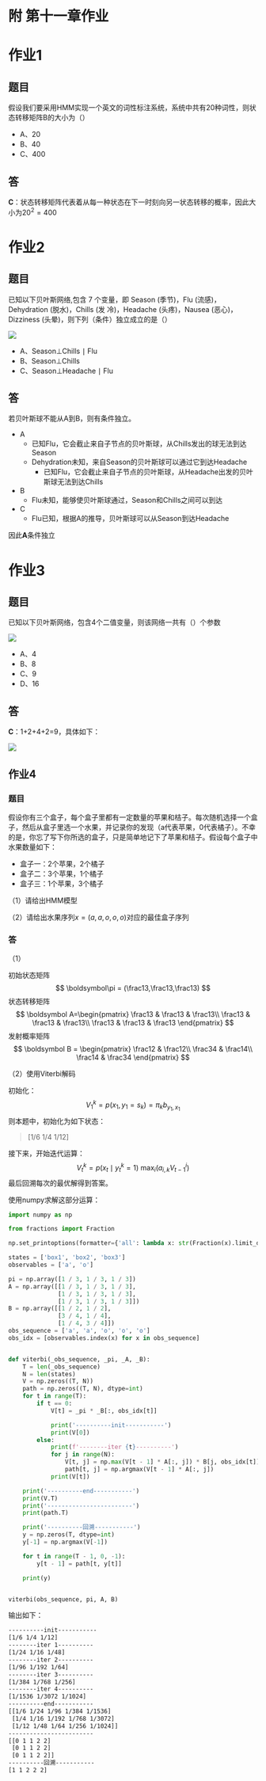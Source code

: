 # 附 第十一章作业

# 作业1

## 题目

假设我们要采用HMM实现一个英文的词性标注系统，系统中共有20种词性，则状态转移矩阵B的大小为（）

- A、20
- B、40
- C、400



## 答

**C**：状态转移矩阵代表着从每一种状态在下一时刻向另一状态转移的概率，因此大小为$20^2=400$



# 作业2

## 题目

已知以下贝叶斯网络,包含 7 个变量，即 Season (季节)，Flu (流感)，Dehydration (脱水)，Chills (发 冷)，Headache (头疼)，Nausea (恶心)，Dizziness (头晕)，则下列（条件）独立成立的是（）

![](../.gitbook/assets/HMM1.png)

- A、Season$\perp$Chills $\mid$ Flu
- B、Season$\perp$Chills
- C、Season$\perp$Headache $\mid$ Flu



## 答

若贝叶斯球不能从A到B，则有条件独立。

- A
  - 已知Flu，它会截止来自子节点的贝叶斯球，从Chills发出的球无法到达Season
  - Dehydration未知，来自Season的贝叶斯球可以通过它到达Headache
    - 已知Flu，它会截止来自子节点的贝叶斯球，从Headache出发的贝叶斯球无法到达Chills
- B
  - Flu未知，能够使贝叶斯球通过，Season和Chills之间可以到达
- C
  - Flu已知，根据A的推导，贝叶斯球可以从Season到达Headache



因此**A**条件独立



# 作业3

## 题目

已知以下贝叶斯网络，包含4个二值变量，则该网络一共有（）个参数

![](../.gitbook/assets/HMM2.png)

- A、4
- B、8
- C、9
- D、16



## 答

**C**：1+2+4+2=9，具体如下：

![](../.gitbook/assets/HMM参数.png)





## 作业4

### 题目

假设你有三个盒子，每个盒子里都有一定数量的苹果和桔子。每次随机选择一个盒子，然后从盒子里选一个水果，并记录你的发现（a代表苹果，0代表橘子）。不幸的是，你忘了写下你所选的盒子，只是简单地记下了苹果和桔子。假设每个盒子中水果数量如下：

- 盒子一：2个苹果，2个橘子
- 盒子二：3个苹果，1个橘子
- 盒子三：1个苹果，3个橘子

（1）请给出HMM模型

（2）请给出水果序列$x=(a,a,o,o,o)$对应的最佳盒子序列



### 答

（1）

初始状态矩阵
$$
\boldsymbol\pi = (\frac13,\frac13,\frac13)
$$
状态转移矩阵
$$
\boldsymbol A=\begin{pmatrix}
\frac13 & \frac13 & \frac13\\
\frac13 & \frac13 & \frac13\\
\frac13 & \frac13 & \frac13
\end{pmatrix}
$$
发射概率矩阵
$$
\boldsymbol B = \begin{pmatrix}
\frac12 & \frac12\\
\frac34 & \frac14\\
\frac14 & \frac34
\end{pmatrix}
$$


（2）使用Viterbi解码

初始化：
$$
V_1^k=p(x_1,y_1=s_k)=\pi_kb_{y_1,x_1}
$$
则本题中，初始化为如下状态：

> [1/6 1/4 1/12]

接下来，开始迭代运算：
$$
V_t^k=p(x_t\mid y_t^k=1)\ \max_i(a_{i,k}V_{t-1}^i)
$$
最后回溯每次的最优解得到答案。

使用numpy求解这部分运算：

```python
import numpy as np

from fractions import Fraction

np.set_printoptions(formatter={'all': lambda x: str(Fraction(x).limit_denominator())})

states = ['box1', 'box2', 'box3']
observables = ['a', 'o']

pi = np.array([1 / 3, 1 / 3, 1 / 3])
A = np.array([[1 / 3, 1 / 3, 1 / 3],
              [1 / 3, 1 / 3, 1 / 3],
              [1 / 3, 1 / 3, 1 / 3]])
B = np.array([[1 / 2, 1 / 2],
              [3 / 4, 1 / 4],
              [1 / 4, 3 / 4]])
obs_sequence = ['a', 'a', 'o', 'o', 'o']
obs_idx = [observables.index(x) for x in obs_sequence]


def viterbi(_obs_sequence, _pi, _A, _B):
    T = len(_obs_sequence)
    N = len(states)
    V = np.zeros((T, N))
    path = np.zeros((T, N), dtype=int)
    for t in range(T):
        if t == 0:
            V[t] = _pi * _B[:, obs_idx[t]]

            print('----------init-----------')
            print(V[0])
        else:
            print(f'--------iter {t}----------')
            for j in range(N):
                V[t, j] = np.max(V[t - 1] * A[:, j]) * B[j, obs_idx[t]]
                path[t, j] = np.argmax(V[t - 1] * A[:, j])
            print(V[t])

    print('----------end-----------')
    print(V.T)
    print('------------------------')
    print(path.T)

    print('----------回溯-----------')
    y = np.zeros(T, dtype=int)
    y[-1] = np.argmax(V[-1])

    for t in range(T - 1, 0, -1):
        y[t - 1] = path[t, y[t]]

    print(y)


viterbi(obs_sequence, pi, A, B)
```

输出如下：

```bash
----------init-----------
[1/6 1/4 1/12]
--------iter 1----------
[1/24 1/16 1/48]
--------iter 2----------
[1/96 1/192 1/64]
--------iter 3----------
[1/384 1/768 1/256]
--------iter 4----------
[1/1536 1/3072 1/1024]
----------end-----------
[[1/6 1/24 1/96 1/384 1/1536]
 [1/4 1/16 1/192 1/768 1/3072]
 [1/12 1/48 1/64 1/256 1/1024]]
------------------------
[[0 1 1 2 2]
 [0 1 1 2 2]
 [0 1 1 2 2]]
----------回溯-----------
[1 1 2 2 2]
```

